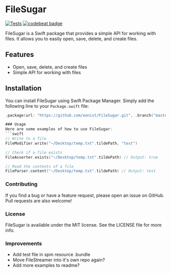 # FileSugar

[![Tests](https://github.com/eonist/FileSugar/actions/workflows/Tests.yml/badge.svg)](https://github.com/eonist/FileSugar/actions/workflows/Tests.yml)
[![codebeat badge](https://codebeat.co/badges/b4b79239-d1f9-4c9a-8c46-d6a1b9dcb559)](https://codebeat.co/projects/github-com-eonist-filesugar-master)

FileSugar is a Swift package that provides a simple API for working with files. It allows you to easily open, save, delete, and create files.

## Features

- Open, save, delete, and create files
- Simple API for working with files

## Installation

You can install FileSugar using Swift Package Manager. Simply add the following line to your `Package.swift` file:

```swift
.package(url: "https://github.com/eonist/FileSugar.git", .branch("master"))

### Usage
Here are some examples of how to use FileSugar:
```swift
// Write to a file
FileModifier.write("~/Desktop/temp.txt".tildePath, "test")

// Check if a file exists
FileAsserter.exists("~/Desktop/temp.txt".tildePath) // Output: true

// Read the contents of a file
FileParser.content("~/Desktop/temp.txt".tildePath) // Output: test
```

### Contributing
If you find a bug or have a feature request, please open an issue on GitHub. Pull requests are also welcome!

### License
FileSugar is available under the MIT license. See the LICENSE file for more info.

### Improvements
- Add test file in spm resource .bundle
- Move FileStreamer into it's own repo again?
- Add more examples to readme?
